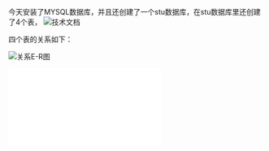 今天安装了MYSQL数据库，并且还创建了一个stu数据库，在stu数据库里还创建了4个表，
![技术文档]()

四个表的关系如下：

![关系E-R图]()

![表的结构](../framework.md)
